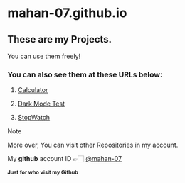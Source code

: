 # mahan-07.github.io
## These are my Projects.

You can use them freely!

### You can also see them at these URLs below:

1. [Calculator](https://mahan-07.github.io/myprojects/calculator/)

1. [Dark Mode Test](https://mahan-07.github.io/myprojects/dark_mode_test/)

1. [StopWatch](https://mahan-07.github.io/myprojects/stop_watch/)

> [!NOTE]
> More over, You can visit other Repositories in my account.
 
My **github** account ID 👉🏻 [@mahan-07](https://github.com/mahan-07)

**<sub>Just for who visit my Github</sub>**